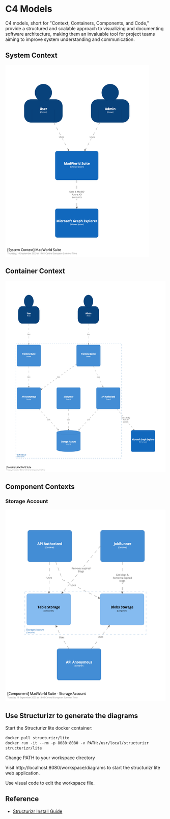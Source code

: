 # C4 Models
C4 models, short for "Context, Containers, Components, and Code," provide a structured and scalable approach to visualizing 
and documenting software architecture, making them an invaluable tool for project teams aiming to improve system understanding 
and communication.

## System Context
<img alt="SystemContext" src="Result/SystemContext.png" height="600px">

## Container Context
<img alt="SystemContext" src="Result/ContainerContext.png" height="600px">

## Component Contexts
### Storage Account
<img alt="SystemContext" src="Result/ComponentContextStorageAccount.png" height="600px">

## Use Structurizr to generate the diagrams
Start the Structurizr lite docker container:
``` shell
docker pull structurizr/lite
docker run -it --rm -p 8080:8080 -v PATH:/usr/local/structurizr structurizr/lite
```
Change PATH to your workspace directory

Visit http://localhost:8080/workspace/diagrams to start the structurizr lite web application.

Use visual code to edit the workspace file.

## Reference
* [Structurizr Install Guide](https://docs.structurizr.com/lite/installation)